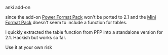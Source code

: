 anki add-on

since the add-on [Power Format Pack](https://ankiweb.net/shared/info/162313389) won't be ported to 2.1 and the [Mini Format Pack](https://ankiweb.net/shared/info/295889520) doesn't seem to include a function for tables.

I quickly extracted the table function from PFP into a standalone version for 2.1. Hackish but works so far. 

Use it at your own risk
